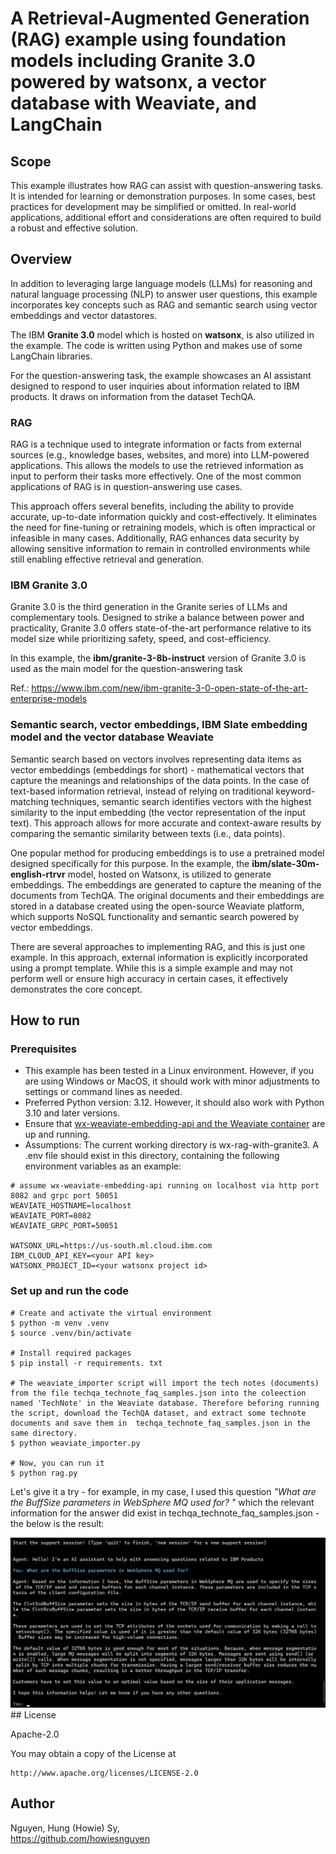 # A Retrieval-Augmented Generation (RAG) example using foundation models including Granite 3.0 powered by watsonx, a vector database with Weaviate, and LangChain

## Scope

This example illustrates how RAG can assist with question-answering tasks. It is intended for learning or demonstration purposes. In some cases, best practices for development may be simplified or omitted. In real-world applications, additional effort and considerations are often required to build a robust and effective solution.

## Overview

In addition to leveraging large language models (LLMs) for reasoning and natural language processing (NLP) to answer user questions, this example incorporates key concepts such as RAG and semantic search using vector embeddings and vector datastores. 

The IBM **Granite 3.0** model which is hosted on **watsonx**, is also utilized in the example. The code is written using Python and makes use of some LangChain libraries.

For the question-answering task, the example showcases an AI assistant designed to respond to user inquiries about information related to IBM products. It draws on information from the dataset TechQA.

### RAG

RAG is a technique used to integrate information or facts from external sources (e.g., knowledge bases, websites, and more) into LLM-powered applications. This allows the models to use the retrieved information as input to perform their tasks more effectively. One of the most common applications of RAG is in question-answering use cases.

This approach offers several benefits, including the ability to provide accurate, up-to-date information quickly and cost-effectively. It eliminates the need for fine-tuning or retraining models, which is often impractical or infeasible in many cases. Additionally, RAG enhances data security by allowing sensitive information to remain in controlled environments while still enabling effective retrieval and generation.

### IBM Granite 3.0

Granite 3.0 is the third generation in the Granite series of LLMs and complementary tools. Designed to strike a balance between power and practicality, Granite 3.0 offers state-of-the-art performance relative to its model size while prioritizing safety, speed, and cost-efficiency.

In this example, the **ibm/granite-3-8b-instruct** version of Granite 3.0 is used as the main model for the question-answering task

Ref.: https://www.ibm.com/new/ibm-granite-3-0-open-state-of-the-art-enterprise-models

### Semantic search, vector embeddings, IBM Slate embedding model and the vector database Weaviate

Semantic search based on vectors involves representing data items as vector embeddings (embeddings for short) - mathematical vectors that capture the meanings and relationships of the data points. In the case of text-based information retrieval, instead of relying on traditional keyword-matching techniques, semantic search identifies vectors with the highest similarity to the input embedding (the vector representation of the input text). This approach allows for more accurate and context-aware results by comparing the semantic similarity between texts (i.e., data points).

One popular method for producing embeddings is to use a pretrained model designed specifically for this purpose. In the example,  the **ibm/slate-30m-english-rtrvr** model, hosted on Watsonx, is utilized to generate embeddings. The embeddings are generated to capture the meaning of the documents from TechQA. The original documents and their embeddings are stored in a database created using the open-source Weaviate platform, which supports NoSQL functionality and semantic search powered by vector embeddings.

There are several approaches to implementing RAG, and this is just one example. In this approach, external information is explicitly incorporated using a prompt template. While this is a simple example and may not perform well or ensure high accuracy in certain cases, it effectively demonstrates the core concept.

## How to run

### Prerequisites

- This example has been tested in a Linux environment. However, if you are using Windows or MacOS, it should work with minor adjustments to settings or command lines as needed.
- Preferred Python version: 3.12. However, it should also work with Python 3.10 and later versions.
- Ensure that [wx-weaviate-embedding-api and the Weaviate container](wx-weaviate-embedding-api/README.md) are up and running.
- Assumptions: The current working directory is wx-rag-with-granite3. A .env file should exist in this directory, containing the following environment variables as an example:
  
```
# assume wx-weaviate-embedding-api running on localhost via http port 8082 and grpc port 50051
WEAVIATE_HOSTNAME=localhost
WEAVIATE_PORT=8082
WEAVIATE_GRPC_PORT=50051

WATSONX_URL=https://us-south.ml.cloud.ibm.com
IBM_CLOUD_API_KEY=<your API key>
WATSONX_PROJECT_ID=<your watsonx project id>
```

### Set up and run the code

```
# Create and activate the virtual environment
$ python -m venv .venv
$ source .venv/bin/activate

# Install required packages 
$ pip install -r requirements. txt

# The weaviate_importer script will import the tech notes (documents) from the file techqa_technote_faq_samples.json into the coleection named 'TechNote' in the Weaviate database. Therefore beforing running the script, download the TechQA dataset, and extract some technote documents and save them in  techqa_technote_faq_samples.json in the same directory.
$ python weaviate_importer.py

# Now, you can run it
$ python rag.py
```

Let's give it a try - for example, in my case, I used this question *"What are the BuffSize parameters in WebSphere MQ used for? "* which the relevant information for the answer did exist in techqa_technote_faq_samples.json - the below is the result:

<img src="../misc/rag.jpg" width="800"/>
## License

Apache-2.0

You may obtain a copy of the License at 
```
http://www.apache.org/licenses/LICENSE-2.0
```

## Author

Nguyen, Hung (Howie) Sy, 
\
https://github.com/howiesnguyen
